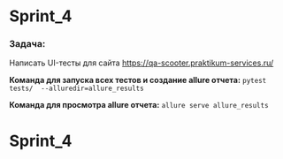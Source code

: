# Sprint_4

### Задача:

Написать UI-тесты для сайта https://qa-scooter.praktikum-services.ru/

**Команда для запуска всех тестов и создание allure отчета:** `pytest tests/  --alluredir=allure_results`

**Команда для просмотра allure отчета:** ` allure serve allure_results   `
# Sprint_4

